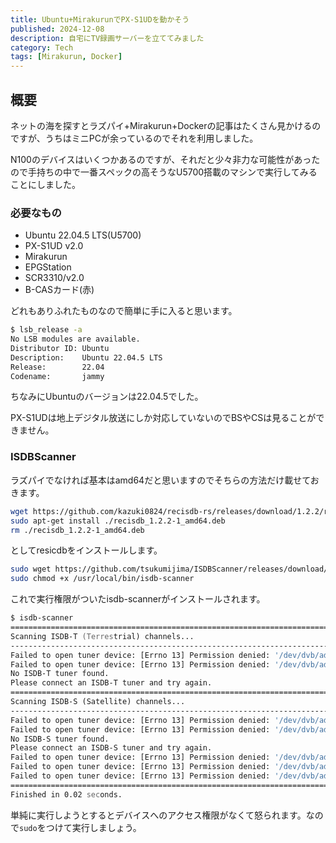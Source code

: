 ```yaml
---
title: Ubuntu+MirakurunでPX-S1UDを動かそう
published: 2024-12-08
description: 自宅にTV録画サーバーを立ててみました
category: Tech
tags: [Mirakurun, Docker]
---
```


## 概要

ネットの海を探すとラズパイ+Mirakurun+Dockerの記事はたくさん見かけるのですが、うちはミニPCが余っているのでそれを利用しました。

N100のデバイスはいくつかあるのですが、それだと少々非力な可能性があったので手持ちの中で一番スペックの高そうなU5700搭載のマシンで実行してみることにしました。

### 必要なもの

- Ubuntu 22.04.5 LTS(U5700)
- PX-S1UD v2.0
- Mirakurun
- EPGStation
- SCR3310/v2.0
- B-CASカード(赤)

どれもありふれたものなので簡単に手に入ると思います。

```zsh
$ lsb_release -a
No LSB modules are available.
Distributor ID: Ubuntu
Description:    Ubuntu 22.04.5 LTS
Release:        22.04
Codename:       jammy
```

ちなみにUbuntuのバージョンは22.04.5でした。

PX-S1UDは地上デジタル放送にしか対応していないのでBSやCSは見ることができません。

### ISDBScanner

ラズパイでなければ基本はamd64だと思いますのでそちらの方法だけ載せておきます。

```zsh
wget https://github.com/kazuki0824/recisdb-rs/releases/download/1.2.2/recisdb_1.2.2-1_amd64.deb
sudo apt-get install ./recisdb_1.2.2-1_amd64.deb
rm ./recisdb_1.2.2-1_amd64.deb
```

としてresicdbをインストールします。

```zsh
sudo wget https://github.com/tsukumijima/ISDBScanner/releases/download/v1.2.0/isdb-scanner -O /usr/local/bin/isdb-scanner
sudo chmod +x /usr/local/bin/isdb-scanner
```

これで実行権限がついたisdb-scannerがインストールされます。

```zsh
$ isdb-scanner
========================================================================= ISDBScanner version 1.2.0 =========================================================================
Scanning ISDB-T (Terrestrial) channels...
-----------------------------------------------------------------------------------------------------------------------------------------------------------------------------
Failed to open tuner device: [Errno 13] Permission denied: '/dev/dvb/adapter0/frontend0'
Failed to open tuner device: [Errno 13] Permission denied: '/dev/dvb/adapter0/frontend0'
No ISDB-T tuner found.
Please connect an ISDB-T tuner and try again.
=============================================================================================================================================================================
Scanning ISDB-S (Satellite) channels...
-----------------------------------------------------------------------------------------------------------------------------------------------------------------------------
Failed to open tuner device: [Errno 13] Permission denied: '/dev/dvb/adapter0/frontend0'
Failed to open tuner device: [Errno 13] Permission denied: '/dev/dvb/adapter0/frontend0'
No ISDB-S tuner found.
Please connect an ISDB-S tuner and try again.
Failed to open tuner device: [Errno 13] Permission denied: '/dev/dvb/adapter0/frontend0'
Failed to open tuner device: [Errno 13] Permission denied: '/dev/dvb/adapter0/frontend0'
Failed to open tuner device: [Errno 13] Permission denied: '/dev/dvb/adapter0/frontend0'
=============================================================================================================================================================================
Finished in 0.02 seconds.
```

単純に実行しようとするとデバイスへのアクセス権限がなくて怒られます。なので`sudo`をつけて実行しましょう。

